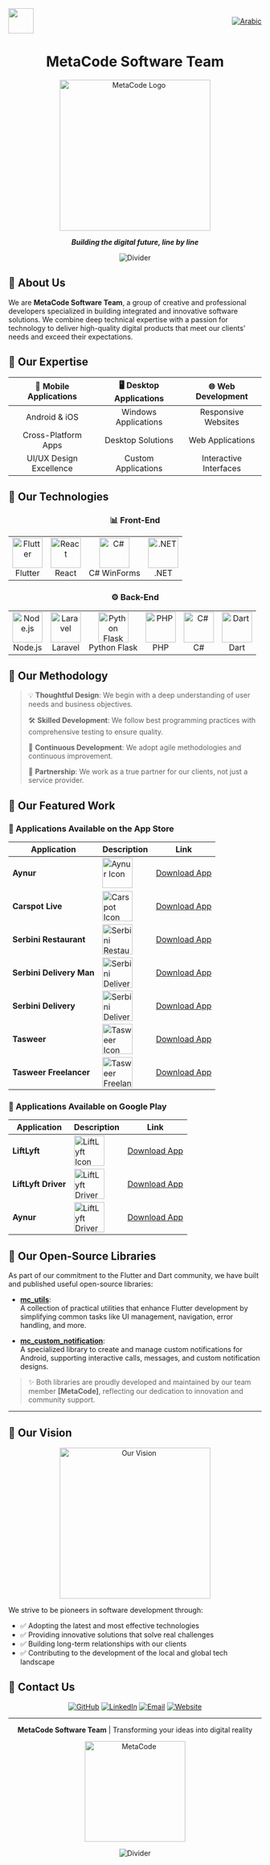 <div style="display: flex; justify-content: space-between; align-items: center; width: 100%;">
  <a href="https://meta-code-ye.com"><img src="https://avatars.githubusercontent.com/u/170404605?v=4" width="50" /></a>
  <a href="readme_ar.md"><img src="https://img.shields.io/badge/lang-Arabic-green" alt="Arabic" /></a>
</div>

<div align="center">
  
# MetaCode Software Team

<img src="https://user-images.githubusercontent.com/74038190/238353480-219bcc70-f5dc-466b-9a60-29653d8e8433.gif" alt="MetaCode Logo" width="300"/>

**_Building the digital future, line by line_**

![Divider](https://user-images.githubusercontent.com/74038190/212284100-561aa473-3905-4a80-b561-0d28506553ee.gif)

</div>

## 🔷 About Us

We are **MetaCode Software Team**, a group of creative and professional developers specialized in building integrated and innovative software solutions. We combine deep technical expertise with a passion for technology to deliver high-quality digital products that meet our clients' needs and exceed their expectations.

## 🔷 Our Expertise

<div align="center">

| 📱 Mobile Applications | 🖥️ Desktop Applications | 🌐 Web Development |
|:-------------------:|:-------------------------:|:-------------------:|
| Android & iOS | Windows Applications | Responsive Websites |
| Cross-Platform Apps | Desktop Solutions | Web Applications |
| UI/UX Design Excellence | Custom Applications | Interactive Interfaces |

</div>

## 🔷 Our Technologies

<div align="center">

### 📊 Front-End

<table>
  <tr>
    <td align="center"><img src="https://img.icons8.com/color/96/000000/flutter.png" width="60" alt="Flutter"/><br/>Flutter</td>
    <td align="center"><img src="https://img.icons8.com/plasticine/100/000000/react.png" width="60" alt="React"/><br/>React</td>
    <td align="center"><img src="https://img.icons8.com/color/96/000000/c-sharp-logo.png" width="60" alt="C#"/><br/>C# WinForms</td>
    <td align="center"><img src="https://img.icons8.com/color/96/000000/net-framework.png" width="60" alt=".NET"/><br/>.NET</td>
  </tr>
</table>

### ⚙️ Back-End

<table>
  <tr>
    <td align="center"><img src="https://img.icons8.com/color/96/000000/nodejs.png" width="60" alt="Node.js"/><br/>Node.js</td>
    <td align="center"><img src="https://img.icons8.com/fluency/96/000000/laravel.png" width="60" alt="Laravel"/><br/>Laravel</td>
    <td align="center"><img src="https://img.icons8.com/color/96/000000/python.png" width="60" alt="Python Flask"/><br/>Python Flask</td>
    <td align="center"><img src="https://img.icons8.com/officel/80/000000/php-logo.png" width="60" alt="PHP"/><br/>PHP</td>
    <td align="center"><img src="https://img.icons8.com/color/96/000000/c-sharp-logo.png" width="60" alt="C#"/><br/>C#</td>
    <td align="center"><img src="https://img.icons8.com/color/96/000000/dart.png" width="60" alt="Dart"/><br/>Dart</td>
  </tr>
</table>

</div>

## 🔷 Our Methodology

> 💡 **Thoughtful Design**: We begin with a deep understanding of user needs and business objectives.
> 
> 🛠️ **Skilled Development**: We follow best programming practices with comprehensive testing to ensure quality.
> 
> 🔄 **Continuous Development**: We adopt agile methodologies and continuous improvement.
> 
> 🤝 **Partnership**: We work as a true partner for our clients, not just a service provider.

## 🔷 Our Featured Work

### 📲 Applications Available on the App Store


| Application | Description | Link |
|---------|--------|--------|
| **Aynur** | <img src="https://is1-ssl.mzstatic.com/image/thumb/Purple211/v4/ac/9c/6a/ac9c6a93-1409-cdbf-7f81-24abb2ae6a58/AppIcon-1x_U007emarketing-0-11-0-0-85-220-0.png/230x0w.webp" alt="Aynur Icon" align="center" width="60"/> | [Download App](https://apps.apple.com/us/app/aynur/id6743452665) |
| **Carspot Live** | <img src="https://is1-ssl.mzstatic.com/image/thumb/Purple221/v4/a7/81/31/a7813152-c959-e7ca-efb7-1e307df5390c/AppIcon-1x_U007emarketing-0-10-0-85-220-0.png/230x0w.webp" alt="Carspot Icon" align="center" width="60"/> | [Download App](https://apps.apple.com/us/app/carspot-live/id6739596635) |
| **Serbini Restaurant** | <img src="https://is1-ssl.mzstatic.com/image/thumb/Purple211/v4/b0/eb/f1/b0ebf17f-7aee-b3d6-42f0-753f140084d4/AppIcon-0-0-1x_U007emarketing-0-11-0-85-220.png/230x0w.webp" alt="Serbini Restaurant Icon" align="center" width="60"/> | [Download App](https://apps.apple.com/us/app/serbini-restaurant/id6738758025) |
| **Serbini Delivery Man** | <img src="https://is1-ssl.mzstatic.com/image/thumb/Purple221/v4/75/4f/03/754f0358-2ff7-7c02-c8e5-cf8863936c19/AppIcon-0-0-1x_U007emarketing-0-8-0-85-220.png/146x0w.webp" alt="Serbini Delivery Man Icon" align="center" width="60"/> | [Download App](https://apps.apple.com/us/app/serbini-delivery-man/id6738761805) |
| **Serbini Delivery** | <img src="https://is1-ssl.mzstatic.com/image/thumb/Purple211/v4/7a/5b/4d/7a5b4d5b-7934-478b-bbec-0da78e101b7b/AppIcon-0-0-1x_U007emarketing-0-11-0-85-220.png/146x0w.webp" alt="Serbini Delivery Icon" align="center" width="60"/> | [Download App](https://apps.apple.com/us/app/serbini-delivery/id6445826834) |
| **Tasweer** | <img src="https://is1-ssl.mzstatic.com/image/thumb/Purple221/v4/82/e8/b6/82e8b6bb-0ba7-7c43-7a2f-d16fdf566bc9/AppIcon-1x_U007emarketing-0-11-0-0-85-220-0.png/230x0w.webp" alt="Tasweer Icon" align="center" width="60"/> | [Download App](https://apps.apple.com/us/app/%D8%AA%D8%B5%D9%88%D9%8A%D8%B1-tasweer/id6648791379) | 
| **Tasweer Freelancer** | <img src="https://is1-ssl.mzstatic.com/image/thumb/Purple211/v4/cc/24/f7/cc24f721-efb4-d358-9610-fea2378a2045/AppIcon-1x_U007emarketing-0-11-0-0-85-220-0.png/230x0w.webp" alt="Tasweer Freelancer Icon" align="center" width="60"/> | [Download App](https://apps.apple.com/us/app/tasweer-freelancer/id6743863790) |

### 📱 Applications Available on Google Play

| Application | Description | Link |
|---------|--------|--------|
| **LiftLyft** | <img src="https://play-lh.googleusercontent.com/trdK26XT8Xcx1crIuuVnWGLRn7KrUj6fyRum9CLTatkZ-DYIcik2AIR9pq7bZu-P7N5N=w240-h480-rw" alt="LiftLyft Icon" align="center" width="60"/> | [Download App](https://play.google.com/store/apps/details?id=com.liftlyft.app) |
| **LiftLyft Driver** | <img src="https://play-lh.googleusercontent.com/4OP0As5_OyFC2-3RAc5NQCM_o_sFL8I4kQNsj1WeHd9t323Fb9Wc4uhgHXAaMjD7M6M=w240-h480-rw" alt="LiftLyft Driver Icon" align="center" width="60"/> | [Download App](https://play.google.com/store/apps/details?id=com.liftlyft.app.driver) |
| **Aynur** | <img src="https://play-lh.googleusercontent.com/NQo5-36Q_BF_gDPrnqGtcTZkjtR9DCQ5ENiuiUXETjFXAWmbESNmHBK3beLTib8cS_n4=w240-h480-rw" alt="LiftLyft Driver Icon" align="center" width="60"/> | [Download App](https://play.google.com/store/apps/details?id=com.aynur.app) |



## 🔷 Our Open-Source Libraries

As part of our commitment to the Flutter and Dart community, we have built and published useful open-source libraries:

- **[mc_utils](https://github.com/metacodey/mc_utils/)**:  
  A collection of practical utilities that enhance Flutter development by simplifying common tasks like UI management, navigation, error handling, and more.

- **[mc_custom_notification](https://github.com/metacodey/mc-custom-notification/)**:  
  A specialized library to create and manage custom notifications for Android, supporting interactive calls, messages, and custom notification designs.

> ✨ Both libraries are proudly developed and maintained by our team member **[MetaCode]**, reflecting our dedication to innovation and community support.

---

## 🔷 Our Vision

<div align="center">
  <img src="https://user-images.githubusercontent.com/74038190/219923809-b86dc415-a0c2-4a38-bc88-ad6cf06395a8.gif" width="300" alt="Our Vision"/>
</div>

We strive to be pioneers in software development through:

* ✅ Adopting the latest and most effective technologies
* ✅ Providing innovative solutions that solve real challenges
* ✅ Building long-term relationships with our clients
* ✅ Contributing to the development of the local and global tech landscape

## 🔷 Contact Us

<div align="center">

[![GitHub](https://img.shields.io/badge/GitHub-181717?style=for-the-badge&logo=github&logoColor=white)](https://github.com/metacodey)
[![LinkedIn](https://img.shields.io/badge/LinkedIn-0077B5?style=for-the-badge&logo=linkedin&logoColor=white)](https://linkedin.com/company/metacode)
[![Email](https://img.shields.io/badge/Email-D14836?style=for-the-badge&logo=gmail&logoColor=white)](mailto:metacode34ye@gmail.com)
[![Website](https://img.shields.io/badge/Website-4285F4?style=for-the-badge&logo=google-chrome&logoColor=white)](https://meta-code-ye.com/)

</div>

<div align="center">

---

**MetaCode Software Team** | Transforming your ideas into digital reality

<img src="https://user-images.githubusercontent.com/74038190/213866269-5d00981c-7c98-46d7-8a8e-16f462e35dc5.gif" width="200" alt="MetaCode"/>

![Divider](https://user-images.githubusercontent.com/74038190/212284100-561aa473-3905-4a80-b561-0d28506553ee.gif)

</div>
